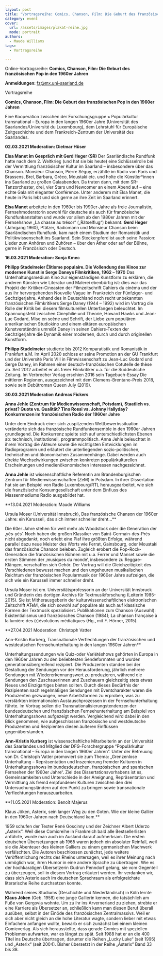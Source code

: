 ```yaml
---
layout: post
title: "Vortragsreihe: Comics, Chanson, Film: Die Geburt des französischen Pop in den 1960er Jahren"
category: event
cover:
  url: /assets/images/plakat-reihe.jpg
  mode: portrait
authors:
  - Maude Williams
tags:
  - Vortragsreihe

---
```


Online-Vortragsreihe: **Comics, Chanson, Film: Die Geburt des französischen Pop in den 1960er Jahren**

**Anmeldungen**: fz@mx.uni-saarland.de

<!-- more -->

Vortragsreihe

**Comics, Chanson, Film: Die Geburt des französischen Pop in den 1960er Jahren**

Eine Kooperation zwischen der Forschungsgruppe « Populärkultur transnational – Europa in den langen 1960er Jahre (Universität des Saarlandes/Université du Luxembourg), dem Lehrstuhl für Europäische Zeitgeschichte und dem Frankreich-Zentrum der Universität des Saarlandes.


**02.03.2021 Moderation: Dietmar Hüser**

**Elsa Manet im Gespräch mit Gerd Heger (SR)**
Der Saarländische Rundfunk hatte nach dem 2. Weltkrieg (und hat sie bis heute) eine Schlüsselrolle bei der Vermittlung französischer Kultur im Saarland – insbesondere über das Chanson. Monsieur Chanson, Pierre Séguy, erzählte im Radio von Paris und Brassens, Brel, Barbara, Gréco, Moustaki etc. und holte die Künstler*innen ins Saarland zu großen Galaabenden. Da traten dann, mit dem SR-Tanzorchester, drei, vier Stars und Newcomer an einem Abend auf – eine echte Gala mit eleganter Conférence. Unter anderem mit Elsa Manet, die heute in Paris lebt und sich gerne an ihre Zeit im Saarland erinnert.

**Elsa Manet** arbeitete in den 1960er bis 1990er Jahre als freie Journalistin, Fernsehmoderatorin sowohl für deutsche als auch für französische Rundfunkanstalten und wurde vor allem ab den 1980er Jahren mit der Fernsehshow „La chasse au trésor“ („Rätselflug“) bekannt. **Gerd Heger** (Jahrgang 1960), Pfälzer, Radiomann und Monsieur Chanson beim Saarländischen Rundfunk, kam nach einem Studium der Romanistik und Politikwissenschaft ins Saarland. Sein Steckenpferd ist auch seine Passion: Lieder zum Anhören und Zuhören – über den Äther oder auf der Bühne, gerne in Französisch oder Deutsch.


**16.03.2021 Moderation: Sonja Kmec**

**Philipp Stadelmeier Élitisme populaire. Die Vollendung des Kinos zur modernen Kunst in Serge Daneys Filmkritiken, 1962 – 1970**
Das Unterhaltungsmedium Kino zur eigenständigen Kunstform zu erklären, die anderen Künsten wie Literatur und Malerei ebenbürtig ist: dies war das Projekt der Kritiker-Cineasten der Filmzeitschrift Cahiers du cinéma und der aus ihr hervorgehenden Nouvelle Vague im Frankreich der Fünfziger- und Sechzigerjahre. Anhand des in Deutschland noch recht unbekannten französischen Filmkritikers Serge Daney (1944 – 1992) wird im Vortrag die Rolle der Kritik bei diesem filmkulturellen Unterfangen beleuchtet. Im Spannungsfeld zwischen Cinephilie und Theorie, Howard Hawks und Jean-Luc Godard, Mise en scène und Schrift, der Liebe zum populären amerikanischen Studiokino und einem elitären europäischen Kunstverständnis umreißt Daney in seinen Cahiers-Texten der Sechzigerjahre die Dynamik einer modernen, durch und durch originellen Kunstform.

**Philipp Stadelmeier** studierte bis 2012 Komparatistik und Romanistik in Frankfurt a.M. Im April 2020 schloss er seine Promotion an der GU Frankfurt und der Université Paris VIII in Filmwissenschaft zu Jean-Luc Godard und Serge Daney, im Rahmen einer deutsch-französischen Cotutelle de thèse ab. Seit 2012 arbeitet er als freier Filmkritiker u.a. für die Süddeutsche Zeitung. Im Verbrecher Verlag erschien 2016 sein Tagebuch-Essay Die mittleren Regionen, ausgezeichnet mit dem Clemens-Brentano-Preis 2018, sowie sein Debütroman Queen July (2019).

**30.03.2021 Moderation Andreas Fickers**

**Anna Jehle (Zentrum für Medienwissenschaft, Potsdam), Staatlich vs. privat? Quote vs. Qualität? Tino Rossi vs. Johnny Hallyday? Konkurrenzen im französischen Radio der 1960er Jahre**

Unter dem Eindruck einer sich zuspitzenden Wettbewerbssituation veränderte sich das französische Rundfunkensemble in den 1960er Jahren grundlegend. Die Konkurrenz spielte sich auf unterschiedlichsten Ebenen ab: technisch, institutionell, programmpolitisch. Anna Jehle beleuchtet in ihrem Vortrag die Akteure sowie die wichtigsten Entwicklungen im Radioprogramm und erläutert die unterliegenden sozio-politischen, technischen und ökonomischen Zusammenhänge. Dabei werden auch direkte Wechselwirkungen zwischen konkreten populärkulturellen Erscheinungen und medienökonomischen Interessen nachgezeichnet.

**Anna Jehle** ist wissenschaftliche Referentin am Brandenburgischen Zentrum für Medienwissenschaften (ZeM) in Potsdam. In ihrer Dissertation hat sie am Beispiel von Radio Luxembourg/RTL herausgearbeitet, wie sich die französische Konsumgesellschaft unter dem Einfluss des Massenmediums Radio ausgebildet hat.


**13.04.2021 Moderation: Maude Williams

Ursula Moser (Universität Innsbruck), Das französische Chanson der 1960er Jahre: ein Karussell, das sich immer schneller dreht…**

Die 60er Jahre stehen für weit mehr als Woodstock oder die Generation der ‚yés-yés‘. Noch haben die großen Klassiker von Saint-Germain-des-Prés nicht abgedankt, noch erlebt eine Piaf ihre größten Erfolge, während parallel dazu neue Meister des Worts wie Ferrat, Gainsbourg, oder Moustaki das französische Chanson beleben. Zugleich erobert die Pop-Rock-Generation die französischen Bühnen mit u.a. Ferrer und Manset sowie die ersten Stimmen der ‚musiques du monde‘, insbesondere zu Reggae-Klängen, verschaffen sich Gehör. Der Vortrag will die Gleichzeitigkeit des Verschiedenen bewusst machen und den ungeheuren musikalischen Reichtum der französischen Popularmusik der 1960er Jahre aufzeigen, die sich wie ein Karussell immer schneller dreht.

Ursula Moser ist em. Universitätsprofessorin an der Universität Innsbruck und Gründerin des dortigen Archivs für Textmusikforschung (Leiterin 1985-2015). Sie ist Mitherausgeberin der kulturwissenschaftlichen elektronischen Zeitschrift ATeM, die sich sowohl auf populäre als auch auf klassische Formen der Textmusik spezialisiert. Publikationen zum Chanson (Auswahl): Existentialismus und französisches Chanson (1984); La chanson française à la lumière des (r)évolutions médiatiques (Hg., mit F. Hörner, 2015).


**27.04.2021 Moderation: Christoph Vatter

Ann-Kristin Kurberg, Transnationale Verflechtungen der französischen und westdeutschen Fernsehunterhaltung in den langen 1960er Jahren**

Unterhaltungssendungen wie Quiz-oder Variétéshows gehörten in Europa in den 1960er Jahren zu den beliebtesten Sendeformaten und wurden generationsübergreifend rezipiert. Die Produzenten standen bei der Gestaltung der Sendungen vor der Herausforderung, jährlich mehrere Sendungen mit Wiedererkennungswert zu produzieren, während die Sendungen den Zuschauerinnen und Zuschauern gleichzeitig stets etwas Neues und Einzigartiges bieten sollten. Durch dieses Bedürfnis der Rezipienten nach regelmäßigen Sendungen mit Eventcharakter waren die Produzenten gezwungen, neue Arbeitsformen zu erproben, was zu verstärkten internationalen Austauschprozessen in der Fernsehunterhaltung führte. Im Vortrag sollen die Transnationalisierungstendenzen der bundesdeutschen und französischen Fernsehunterhaltung am Beispiel von Unterhaltungsshows aufgezeigt werden. Vergleichend wird dabei in den Blick genommen, wie aufgeschlossen französische und westdeutsche Produzenten und Rezipienten diesen äußeren Einflüssen gegenüberstanden.


**Ann-Kristin Kurberg** ist wissenschaftliche Mitarbeiterin an der Universität des Saarlandes und Mitglied der DFG-Forschergruppe “Populärkultur transnational – Europa in den langen 1960er Jahren”. Unter der Betreuung von Dr. Christoph Vatter promoviert sie zum Thema: „Grenzenlose Unterhaltung – Repräsentation und Inszenierung fremder Kulturen in Unterhaltungsshows im bundesdeutschen, französischen und spanischen Fernsehen der 1960er Jahre“. Ziel des Dissertationsvorhabens ist es, Gemeinsamkeiten und Unterschiede in der Aneignung, Repräsentation und Vermittlung als fremd empfundener Kulturen zwischen den drei Untersuchungsländern auf den Punkt zu bringen sowie transnationale Verflechtungen herauszuarbeiten.

**11.05.2021 Moderation: Benoît Majerus

Klaus Jöken, Asterix, sein langer Weg zu den Goten. Wie der kleine Gallier in den 1960er Jahren nach Deutschland kam.**

1959 schufen der Texter René Goscinny und der Zeichner Albert Uderzo „Asterix“. Weil diese Comicreihe in Frankreich bald alle Bestsellerlisten anführte, wurde man auch im Ausland darauf aufmerksam. Die ersten deutschen Übersetzungen ab 1965 waren jedoch ein absoluter Reinfall, weil sie die Abenteuer des kleinen Galliers zu einem germanischen Machwerk verfälschten. Die Autoren beschlossen zunächst, jede weitere Veröffentlichung rechts des Rheins untersagen, weil es ihrer Meinung nach unmöglich war, ihren Humor in eine andere Sprache zu übertragen. Wie es der hochkaratigen Übersetzerin Gudrun Penndorf gelang, sie vom Gegenteil zu überzeugen, soll in diesem Vortrag erläutert werden. Ihr verdanken wir, dass sich Asterix auch im deutschen Sprachraum als erfolgreichste literarische Reihe durchsetzen konnte.

Während seines Studiums (Geschichte und Niederländisch) in Köln lernte **Klaus Jöken** (Geb. 1958) eine junge Gallierin kennen, die tatsächlich am Fuße von Gergovia wohnte. Um zu ihr ins Arvernerland zu ziehen, strebte er eine Karriere als Übersetzer an, schließlich kann man diesen Beruf überall ausüben, selbst in der Einöde des französischen Zentralmassivs. Weil er sich aber nicht gleich an die hohe Literatur wagte, sondern lieber mit etwas Einfachem anfangen wollte, bewarb er sich zunächst bei einem kleinen Comicverlag. Als sich herausstellte, dass gerade Comics mit speziellen Problemen aufwarten, war es längst zu spät. Seit 1988 hat er an die 400 Titel ins Deutsche übertragen, darunter die Reihen „Lucky Luke“ (seit 1995) und „Asterix“ (seit 2004). Bisher übersetzt in der Reihe „Asterix“ Band 33 bis 38.
